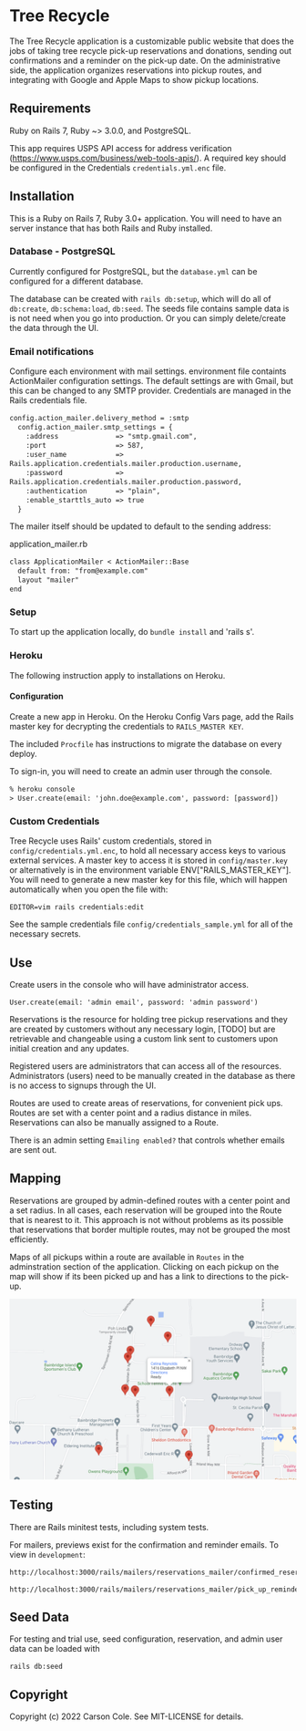 # Tree Recycle

The Tree Recycle application is a customizable public website that does the jobs of taking tree recycle pick-up reservations and donations, sending out confirmations and a reminder on the pick-up date. On the administrative side, the application organizes reservations into pickup routes, and integrating with Google and Apple Maps to show pickup locations.


## Requirements

Ruby on Rails 7, Ruby ~> 3.0.0, and PostgreSQL.

This app requires USPS API access for address verification (https://www.usps.com/business/web-tools-apis/). A required key should be configured in the Credentials `credentials.yml.enc` file.

## Installation

This is a Ruby on Rails 7, Ruby 3.0+ application. You will need to have an server instance that has both Rails and Ruby installed.

### Database - PostgreSQL

Currently configured for PostgreSQL, but the `database.yml` can be configured for a different database.

The database can be created with `rails db:setup`, which will do all of `db:create`, `db:schema:load`, `db:seed`. The seeds file contains sample data is is not need when you go into production. Or you can simply delete/create the data through the UI.


### Email notifications

Configure each environment with mail settings. environment file containts ActionMailer configuration settings. The default settings are with Gmail, but this can be changed to any SMTP provider. Credentials are managed in the Rails credentials file.

```
config.action_mailer.delivery_method = :smtp
  config.action_mailer.smtp_settings = {
    :address              => "smtp.gmail.com",
    :port                 => 587,
    :user_name            => Rails.application.credentials.mailer.production.username,
    :password             => Rails.application.credentials.mailer.production.password,
    :authentication       => "plain",
    :enable_starttls_auto => true
  }
```

The mailer itself should be updated to default to the sending address:

application_mailer.rb
```
class ApplicationMailer < ActionMailer::Base
  default from: "from@example.com"
  layout "mailer"
end
```

### Setup

To start up the application locally, do `bundle install` and 'rails s'.


### Heroku
The following instruction apply to installations on Heroku.

#### Configuration

Create a new app in Heroku. On the Heroku Config Vars page, add the Rails master key for decrypting the credentials to `RAILS_MASTER KEY`.

The included `Procfile` has instructions to migrate the database on every deploy.

To sign-in, you will need to create an admin user through the console.

```
% heroku console
> User.create(email: 'john.doe@example.com', password: [password])
```


### Custom Credentials

Tree Recycle uses Rails' custom credentials, stored in `config/credentials.yml.enc`, to hold all necessary access keys to various external services. A master key to access it is stored in `config/master.key` or alternatively is in the environment variable ENV["RAILS_MASTER_KEY"]. You will need to generate a new master key for this file, which will happen automatically when you open the file with:

```
EDITOR=vim rails credentials:edit
```

See the sample credentials file `config/credentials_sample.yml` for all of the necessary secrets.


## Use

Create users in the console who will have administrator access.

```
User.create(email: 'admin email', password: 'admin password')
```

Reservations is the resource for holding tree pickup reservations and they are created by customers without any necessary login, [TODO] but are retrievable and changeable using a custom link sent to customers upon initial creation and any updates.

Registered users are administrators that can access all of the resources. Administrators (users) need to be manually created in the database as there is no access to signups through the UI.

Routes are used to create areas of reservations, for convenient pick ups. Routes are set with a center point and a radius distance in miles. Reservations can also be manually assigned to a Route.

There is an admin setting `Emailing enabled?` that controls whether emails are sent out.


## Mapping

Reservations are grouped by admin-defined routes with a center point and a set radius. In all cases, each reservation will be grouped into the Route that is nearest to it. This approach is not without problems as its possible that reservations that border multiple routes, may not be grouped the most efficiently.

Maps of all pickups within a route are available in `Routes` in the adminstration section of the application. Clicking on each pickup on the map will show if its been picked up and has a link to directions to the pick-up.

![Screenshot](app/assets/images/map.png)

## Testing

There are Rails minitest tests, including system tests.

For mailers, previews exist for the confirmation and reminder emails. To view in `development`:

```
http://localhost:3000/rails/mailers/reservations_mailer/confirmed_reservation.html
```

```
http://localhost:3000/rails/mailers/reservations_mailer/pick_up_reminder_email.html
```


## Seed Data

For testing and trial use, seed configuration, reservation, and admin user data can be loaded with

```
rails db:seed
```

## Copyright

Copyright (c) 2022 Carson Cole. See MIT-LICENSE for details.
